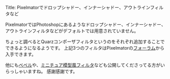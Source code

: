 Title: Pixelmatorでドロップシャドー、インナーシャドー、アウトラインフィルタなど

PixelmatorではPhotoshopにあるようなドロップシャドー、インナーシャドー、アウトラインフィルタなどがデフォルトでは用意されていません。

ちょっと調べるとQuarzコンポーザフィルタというのをそれぞれ追加することでできるようになるようです。
上記3つのフィルタはPixelmatorの[フォーラム](http://www.pixelmator.com/support/viewtopic.php?t=2489)から入手できます。

他にも[ベベル](http://www.pixelmatorfilters.com/)や、[ミニチュア模型風フィルタ](http://d.hatena.ne.jp/ke_takahashi/20081006/p2)なども公開してくださってる方がいらっしゃいますね。
感謝感謝です。